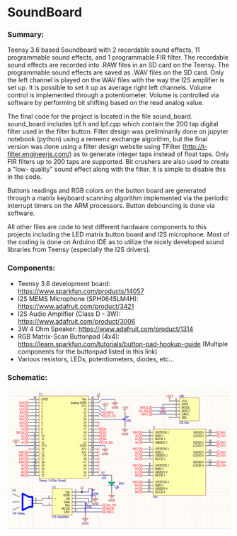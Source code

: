 # SoundBoard

### Summary:
 Teensy 3.6 based Soundboard with 2 recordable sound effects, 11 programmable sound effects, and 1 programmable FIR filter. The recordable sound effects are recorded into .RAW files in an SD card on the Teensy. The programmable sound effects are saved as .WAV files on the SD card. Only the left channel is played on the WAV files with the way the I2S amplifier is set up. It is possible to set it up as average right left channels. Volume control is implemented through a potentiometer. Volume is controlled via software by performing bit shifting based on the read analog value.
 
 The final code for the project is located in the file sound_board. sound_board includes lpf.h and lpf.cpp which contain the 200 tap digital filter used in the filter button. Filter design was preliminarily done on jupyter notebook (python) using a rememz exchange algorithm, but the final version was done using a filter design website using TFilter (http://t-filter.engineerjs.com/) as to generate integer taps instead of float taps. Only FIR filters up to 200 taps are supported. Bit crushers are also used to create a "low- quality" sound effect along with the filter. It is simple to disable this in the code.
 
 Buttons readings and RGB colors on the button board are generated through a matrix keyboard scanning algorithm implemented via the periodic interrupt timers on the ARM processors. Button debouncing is done via software.
 
 All other files are code to test different hardware components to this projects including the LED matrix button board and I2S microphone. Most of the coding is done on Arduino IDE as to utilize the nicely developed sound libraries from Teensy (especially the I2S drivers). 

### Components:

* Teensy 3.6 development board: https://www.sparkfun.com/products/14057
* I2S MEMS Microphone (SPH0645LM4H): https://www.adafruit.com/product/3421
* I2S Audio Amplifier (Class D - 3W): https://www.adafruit.com/product/3006
* 3W 4 Ohm Speaker: https://www.adafruit.com/product/1314
* RGB Matrix-Scan Buttonpad (4x4): https://learn.sparkfun.com/tutorials/button-pad-hookup-guide (Multiple components for the buttonpad listed in this link)
* Various resistors, LEDs, potentiometers, diodes, etc...

### Schematic:

![ColumnList](images/SoundBoardSch.PNG)

